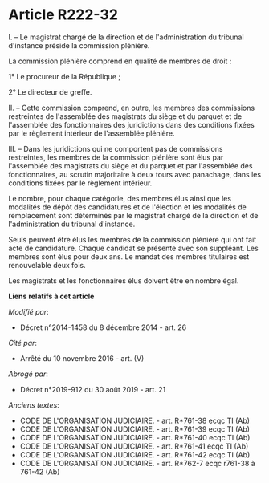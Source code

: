 # Article R222-32

I. – Le magistrat chargé de la direction et de l'administration du tribunal d'instance préside la commission plénière.

La commission plénière comprend en qualité de membres de droit :

1° Le procureur de la République ;

2° Le directeur de greffe.

II. – Cette commission comprend, en outre, les membres des commissions restreintes de l'assemblée des magistrats du siège et
du parquet et de l'assemblée des fonctionnaires des juridictions dans des conditions fixées par le règlement intérieur de
l'assemblée plénière.

III. – Dans les juridictions qui ne comportent pas de commissions restreintes, les membres de la commission plénière sont
élus par l'assemblée des magistrats du siège et du parquet et par l'assemblée des fonctionnaires, au scrutin majoritaire à
deux tours avec panachage, dans les conditions fixées par le règlement intérieur.

Le nombre, pour chaque catégorie, des membres élus ainsi que les modalités de dépôt des candidatures et de l'élection et les
modalités de remplacement sont déterminés par le magistrat chargé de la direction et de l'administration du tribunal
d'instance.

Seuls peuvent être élus les membres de la commission plénière qui ont fait acte de candidature. Chaque candidat se présente
avec son suppléant. Les membres sont élus pour deux ans. Le mandat des membres titulaires est renouvelable deux fois.

Les magistrats et les fonctionnaires élus doivent être en nombre égal.

**Liens relatifs à cet article**

_Modifié par_:

  - Décret n°2014-1458 du 8 décembre 2014 - art. 26

_Cité par_:

  - Arrêté du 10 novembre 2016 - art. (V)

_Abrogé par_:

  - Décret n°2019-912 du 30 août 2019 - art. 21

_Anciens textes_:

  - CODE DE L'ORGANISATION JUDICIAIRE. - art. R*761-38 ecqc TI (Ab)
  - CODE DE L'ORGANISATION JUDICIAIRE. - art. R*761-39 ecqc TI (Ab)
  - CODE DE L'ORGANISATION JUDICIAIRE. - art. R*761-40 ecqc TI (Ab)
  - CODE DE L'ORGANISATION JUDICIAIRE. - art. R*761-41 ecqc TI (Ab)
  - CODE DE L'ORGANISATION JUDICIAIRE. - art. R*761-42 ecqc TI (Ab)
  - CODE DE L'ORGANISATION JUDICIAIRE. - art. R*762-7 ecqc r761-38 à 761-42 (Ab)
